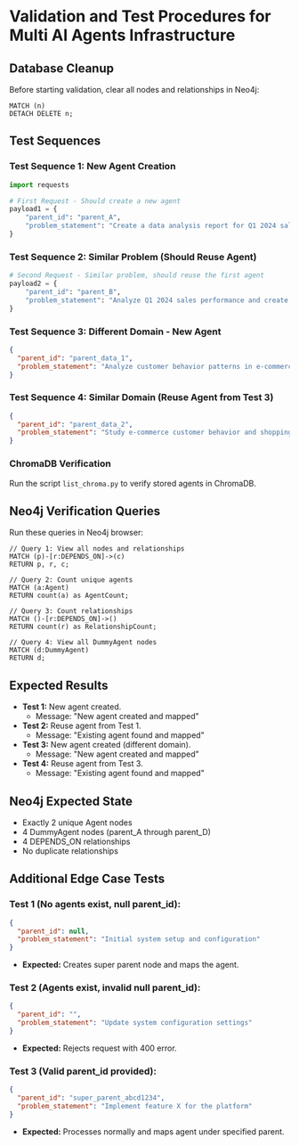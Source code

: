 # Validation and Test Procedures for Multi AI Agents Infrastructure

## Database Cleanup

Before starting validation, clear all nodes and relationships in Neo4j:

```cypher
MATCH (n)
DETACH DELETE n;
```

## Test Sequences

### Test Sequence 1: New Agent Creation

```python
import requests

# First Request - Should create a new agent
payload1 = {
    "parent_id": "parent_A",
    "problem_statement": "Create a data analysis report for Q1 2024 sales performance"
}
```

### Test Sequence 2: Similar Problem (Should Reuse Agent)

```python
# Second Request - Similar problem, should reuse the first agent
payload2 = {
    "parent_id": "parent_B",
    "problem_statement": "Analyze Q1 2024 sales performance and create report"
}
```

### Test Sequence 3: Different Domain - New Agent

```json
{
  "parent_id": "parent_data_1",
  "problem_statement": "Analyze customer behavior patterns in e-commerce data"
}
```

### Test Sequence 4: Similar Domain (Reuse Agent from Test 3)

```json
{
  "parent_id": "parent_data_2",
  "problem_statement": "Study e-commerce customer behavior and shopping patterns"
}
```

### ChromaDB Verification

Run the script `list_chroma.py` to verify stored agents in ChromaDB.

## Neo4j Verification Queries

Run these queries in Neo4j browser:

```cypher
// Query 1: View all nodes and relationships
MATCH (p)-[r:DEPENDS_ON]->(c)
RETURN p, r, c;

// Query 2: Count unique agents
MATCH (a:Agent)
RETURN count(a) as AgentCount;

// Query 3: Count relationships
MATCH ()-[r:DEPENDS_ON]->()
RETURN count(r) as RelationshipCount;

// Query 4: View all DummyAgent nodes
MATCH (d:DummyAgent)
RETURN d;
```

## Expected Results

- **Test 1:** New agent created.
  - Message: "New agent created and mapped"
- **Test 2:** Reuse agent from Test 1.
  - Message: "Existing agent found and mapped"
- **Test 3:** New agent created (different domain).
  - Message: "New agent created and mapped"
- **Test 4:** Reuse agent from Test 3.
  - Message: "Existing agent found and mapped"

## Neo4j Expected State

- Exactly 2 unique Agent nodes
- 4 DummyAgent nodes (parent_A through parent_D)
- 4 DEPENDS_ON relationships
- No duplicate relationships

## Additional Edge Case Tests

### Test 1 (No agents exist, null parent_id):

```json
{
  "parent_id": null,
  "problem_statement": "Initial system setup and configuration"
}
```
- **Expected:** Creates super parent node and maps the agent.

### Test 2 (Agents exist, invalid null parent_id):

```json
{
  "parent_id": "",
  "problem_statement": "Update system configuration settings"
}
```
- **Expected:** Rejects request with 400 error.

### Test 3 (Valid parent_id provided):

```json
{
  "parent_id": "super_parent_abcd1234",
  "problem_statement": "Implement feature X for the platform"
}
```
- **Expected:** Processes normally and maps agent under specified parent.

